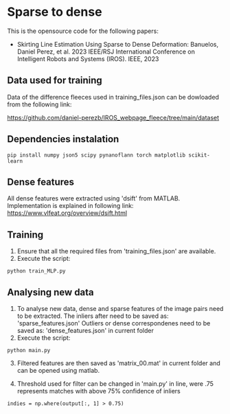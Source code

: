 # Sparse to dense 

This is the opensource code for the following papers:
- Skirting Line Estimation Using Sparse to Dense Deformation: Banuelos, Daniel Perez, et al. 2023 IEEE/RSJ International Conference on Intelligent Robots and Systems (IROS). IEEE, 2023

## Data used for training
Data of the difference fleeces used in training_files.json can be dowloaded from the following link:

https://github.com/daniel-perezb/IROS_webpage_fleece/tree/main/dataset

## Dependencies instalation
```
pip install numpy json5 scipy pynanoflann torch matplotlib scikit-learn
```

## Dense features
All dense features were extracted using 'dsift' from MATLAB. 
Implementation is explained in following link: https://www.vlfeat.org/overview/dsift.html

## Training 
1. Ensure that all the required files from 'training_files.json' are available.
2. Execute the script: 

```
python train_MLP.py
```

## Analysing new data
1. To analyse new data, dense and sparse features of the image pairs need to be extracted. The inliers after need to be saved as:
'sparse_features.json'
Outliers or dense correspondenes need to be saved as: 'dense_features.json' in current folder
2. Execute the script: 

```
python main.py
```

3. Filtered features are then saved as 'matrix_00.mat' in current folder and can be opened using matlab.

4. Threshold used for filter can be changed in 'main.py' in line, were .75 represents matches with above 75% confidence of inliers

```
indies = np.where(output[:, 1] > 0.75)
```
